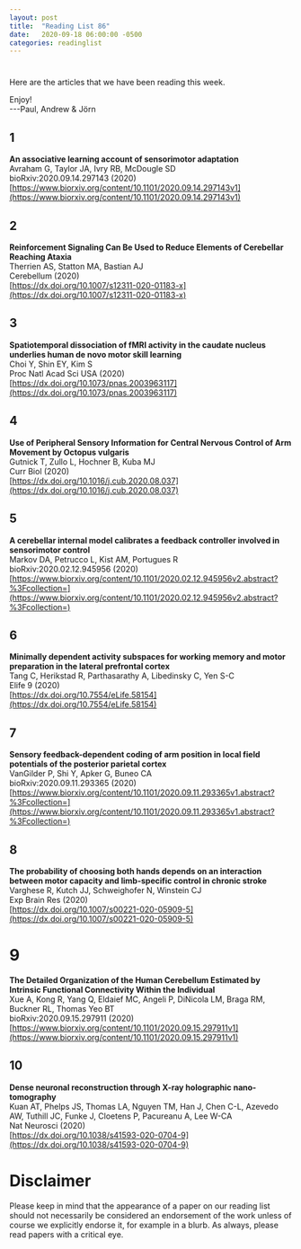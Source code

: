 ```yaml
---
layout: post
title:  "Reading List 86"
date:   2020-09-18 06:00:00 -0500
categories: readinglist
---
```


# 

Here are the articles that we have been reading this week.

Enjoy!  
---Paul, Andrew & Jörn

## 1
**An associative learning account of sensorimotor adaptation**  
Avraham G, Taylor JA, Ivry RB, McDougle SD  
bioRxiv:2020.09.14.297143 (2020)  
[https://www.biorxiv.org/content/10.1101/2020.09.14.297143v1](https://www.biorxiv.org/content/10.1101/2020.09.14.297143v1)

## 2
**Reinforcement Signaling Can Be Used to Reduce Elements of Cerebellar Reaching Ataxia**  
Therrien AS, Statton MA, Bastian AJ  
Cerebellum (2020)  
[https://dx.doi.org/10.1007/s12311-020-01183-x](https://dx.doi.org/10.1007/s12311-020-01183-x)

## 3
**Spatiotemporal dissociation of fMRI activity in the caudate nucleus underlies human de novo motor skill learning**  
Choi Y, Shin EY, Kim S  
Proc Natl Acad Sci USA (2020)  
[https://dx.doi.org/10.1073/pnas.2003963117](https://dx.doi.org/10.1073/pnas.2003963117)

## 4
**Use of Peripheral Sensory Information for Central Nervous Control of Arm Movement by Octopus vulgaris**  
Gutnick T, Zullo L, Hochner B, Kuba MJ  
Curr Biol (2020)  
[https://dx.doi.org/10.1016/j.cub.2020.08.037](https://dx.doi.org/10.1016/j.cub.2020.08.037)

## 5
**A cerebellar internal model calibrates a feedback controller involved in sensorimotor control**  
Markov DA, Petrucco L, Kist AM, Portugues R  
bioRxiv:2020.02.12.945956 (2020)  
[https://www.biorxiv.org/content/10.1101/2020.02.12.945956v2.abstract?%3Fcollection=](https://www.biorxiv.org/content/10.1101/2020.02.12.945956v2.abstract?%3Fcollection=)

## 6
**Minimally dependent activity subspaces for working memory and motor preparation in the lateral prefrontal cortex**  
Tang C, Herikstad R, Parthasarathy A, Libedinsky C, Yen S-C  
Elife 9 (2020)  
[https://dx.doi.org/10.7554/eLife.58154](https://dx.doi.org/10.7554/eLife.58154)

## 7
**Sensory feedback-dependent coding of arm position in local field potentials of the posterior parietal cortex**  
VanGilder P, Shi Y, Apker G, Buneo CA  
bioRxiv:2020.09.11.293365 (2020)  
[https://www.biorxiv.org/content/10.1101/2020.09.11.293365v1.abstract?%3Fcollection=](https://www.biorxiv.org/content/10.1101/2020.09.11.293365v1.abstract?%3Fcollection=)

## 8
**The probability of choosing both hands depends on an interaction between motor capacity and limb-specific control in chronic stroke**  
Varghese R, Kutch JJ, Schweighofer N, Winstein CJ  
Exp Brain Res (2020)  
[https://dx.doi.org/10.1007/s00221-020-05909-5](https://dx.doi.org/10.1007/s00221-020-05909-5)

# 9
**The Detailed Organization of the Human Cerebellum Estimated by Intrinsic Functional Connectivity Within the Individual**  
Xue A, Kong R, Yang Q, Eldaief MC, Angeli P, DiNicola LM, Braga RM, Buckner RL, Thomas Yeo BT  
bioRxiv:2020.09.15.297911 (2020)  
[https://www.biorxiv.org/content/10.1101/2020.09.15.297911v1](https://www.biorxiv.org/content/10.1101/2020.09.15.297911v1)

## 10
**Dense neuronal reconstruction through X-ray holographic nano-tomography**  
Kuan AT, Phelps JS, Thomas LA, Nguyen TM, Han J, Chen C-L, Azevedo AW, Tuthill JC, Funke J, Cloetens P, Pacureanu A, Lee W-CA  
Nat Neurosci (2020)  
[https://dx.doi.org/10.1038/s41593-020-0704-9](https://dx.doi.org/10.1038/s41593-020-0704-9)



# Disclaimer
Please keep in mind that the appearance of a paper on our reading list should not necessarily be considered an endorsement of the work unless of course we explicitly endorse it, for example in a blurb. As always, please read papers with a critical eye.
